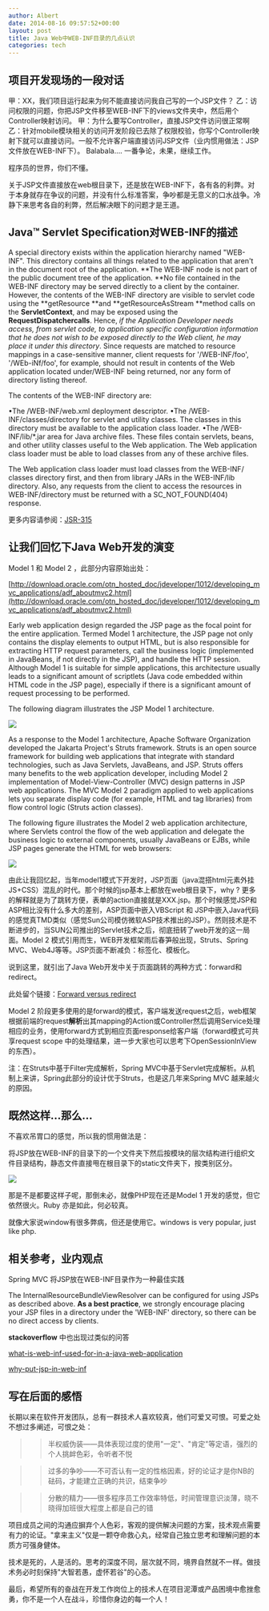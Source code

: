 ```yaml
---
author: Albert
date: 2014-08-16 09:57:52+00:00
layout: post
title: Java Web中WEB-INF目录的几点认识
categories: tech
---
```


## 项目开发现场的一段对话

甲：XX，我们项目运行起来为何不能直接访问我自己写的一个JSP文件？
乙：访问权限的问题，你把JSP文件移至WEB-INF下的views文件夹中，然后用个Controller映射访问。
甲：为什么要写Controller，直接JSP文件访问很正常啊
乙：针对mobile模块相关的访问开发阶段已去除了权限校验，你写个Controller映射下就可以直接访问。一般不允许客户端直接访问JSP文件（业内惯用做法：JSP文件放在WEB-INF下）。
Balabala…. 一番争论，未果，继续工作。

程序员的世界，你们不懂。

关于JSP文件直接放在web根目录下，还是放在WEB-INF下，各有各的利弊。对于本身就存在争议的问题，并没有什么标准答案，争吵都是无意义的口水战争。冷静下来思考各自的利弊，然后解决眼下的问题才是王道。

## Java™ Servlet Specification对WEB-INF的描述


A special directory exists within the application hierarchy named "WEB-INF". This directory contains all things related to the application that aren't in the document root of the application. **The WEB-INF node is not part of the public document tree of the application. **No file contained in the WEB-INF directory may be served directly to a client by the container. However, the contents of the WEB-INF directory are visible to servlet code using the **getResource **and **getResourceAsStream **method calls on the **ServletContext**, and may be exposed using the **RequestDispatchercalls**. Hence, _if the Application Developer needs access, from servlet code, to application specific configuration information that he does not wish to be exposed directly to the Web client, he may place it under this directory_. Since requests are matched to resource mappings in a case-sensitive manner, client requests for '/WEB-INF/foo', '/WEb-iNf/foo', for example, should not result in contents of the Web application located under/WEB-INF being returned, nor any form of directory listing thereof.


The contents of the WEB-INF directory are:

•The /WEB-INF/web.xml deployment descriptor.
•The /WEB-INF/classes/directory for servlet and utility classes. The classes in this directory must be available to the application class loader.
•The /WEB-INF/lib/*.jar area for Java archive files. These files contain servlets, beans, and other utility classes useful to the Web application. The Web application class loader must be able to load classes from any of these archive files.

The Web application class loader must load classes from the WEB-INF/ classes directory first, and then from library JARs in the WEB-INF/lib directory. Also, any requests from the client to access the resources in WEB-INF/directory must be returned with a SC_NOT_FOUND(404) response.

更多内容请参阅：[JSR-315](https://www.jcp.org/en/jsr/detail?id=315)


## 让我们回忆下Java Web开发的演变

Model 1 和 Model 2 ，此部分内容原始出处：

[http://download.oracle.com/otn_hosted_doc/jdeveloper/1012/developing_mvc_applications/adf_aboutmvc2.html](http://download.oracle.com/otn_hosted_doc/jdeveloper/1012/developing_mvc_applications/adf_aboutmvc2.html)

Early web application design regarded the JSP page as the focal point for the entire application. Termed Model 1 architecture, the JSP page not only contains the display elements to output HTML, but is also responsible for extracting HTTP request parameters, call the business logic (implemented in JavaBeans, if not directly in the JSP), and handle the HTTP session. Although Model 1 is suitable for simple applications, this architecture usually leads to a significant amount of scriptlets (Java code embedded within HTML code in the JSP page), especially if there is a significant amount of request processing to be performed.

The following diagram illustrates the JSP Model 1 architecture.

![](http://www.jfxgraph.com/wp-content/uploads/2014/08/081614_1656_JavaWebWEBI1.gif)


As a response to the Model 1 architecture, Apache Software Organization developed the Jakarta Project's Struts framework. Struts is an open source framework for building web applications that integrate with standard technologies, such as Java Servlets, JavaBeans, and JSP. Struts offers many benefits to the web application developer, including Model 2 implementation of Model-View-Controller (MVC) design patterns in JSP web applications. The MVC Model 2 paradigm applied to web applications lets you separate display code (for example, HTML and tag libraries) from flow control logic (Struts action classes).

The following figure illustrates the Model 2 web application architecture, where Servlets control the flow of the web application and delegate the business logic to external components, usually JavaBeans or EJBs, while JSP pages generate the HTML for web browsers:

![](http://www.jfxgraph.com/wp-content/uploads/2014/08/081614_1656_JavaWebWEBI2.gif)

由此让我回忆起，当年model1模式下开发时，JSP页面（java混搭html元素外挂JS+CSS）混乱的时代。那个时候的jsp基本上都放在web根目录下，why ? 更多的解释就是为了跳转方便，表单的action直接就是XXX.jsp。那个时候感觉JSP和ASP相比没有什么多大的差别，ASP页面中嵌入VBScript 和 JSP中嵌入Java代码的感觉真TMD类似（感觉Sun公司模仿微软ASP技术推出的JSP）。然则技术是不断进步的，当SUN公司推出的Servlet技术之后，彻底扭转了web开发的这一局面。Model 2 模式引用而生，WEB开发框架雨后春笋般出现，Struts、Spring MVC、Web4J等等。JSP页面不断减负：标签化、模板化。

说到这里，就引出了Java Web开发中关于页面跳转的两种方式：forward和redirect。

此处留个链接：[Forward versus redirect](http://www.javapractices.com/topic/TopicAction.do?Id=181)

Model 2 阶段更多使用的是forward的模式，客户端发送request之后，web框架根据前端的request**解析**出其mapping的Action或Controller然后调用Service处理相应的业务，使用forward方式到相应页面response给客户端（forward模式可共享request scope 中的处理结果，进一步大家也可以思考下OpenSessionInView的东西）。

注：在Struts中基于Filter完成解析，Spring MVC中基于Servlet完成解析。从机制上来讲，Spring此部分的设计优于Struts，也是这几年来Spring MVC 越来越火的原因。


## 既然这样…那么…

不喜欢吊胃口的感觉，所以我的惯用做法是：

将JSP放在WEB-INF的目录下的一个文件夹下然后按模块的层次结构进行组织文件目录结构，静态文件直接甩在根目录下的static文件夹下，按类别区分。

![](http://www.jfxgraph.com/wp-content/uploads/2014/08/081614_1656_JavaWebWEBI3.png)

那是不是都要这样子呢，那倒未必，就像PHP现在还是Model 1 开发的感觉，但它依然很火。Ruby 亦是如此，何必较真。

就像大家说window有很多弊病，但还是使用它。windows is very popular, just like php.

## 相关参考，业内观点

Spring MVC 将JSP放在WEB-INF目录作为一种最佳实践

The InternalResourceBundleViewResolver can be configured for using JSPs as described above. **As a best practice**, we strongly encourage placing your JSP files in a directory under the 'WEB-INF' directory, so there can be no direct access by clients.

**stackoverflow** 中也出现过类似的问答

[what-is-web-inf-used-for-in-a-java-web-application](http://stackoverflow.com/questions/19786142/what-is-web-inf-used-for-in-a-java-web-application)


[why-put-jsp-in-web-inf](http://stackoverflow.com/questions/6825907/why-put-jsp-in-web-inf)


## 写在后面的感悟

长期以来在软件开发团队，总有一群技术人喜欢较真，他们可爱又可恨。可爱之处不想过多阐述，可恨之处：

>>半权威伪装——具体表现过度的使用"一定"、"肯定"等定语，强烈的个人挑衅色彩，令听者不悦

>>过多的争吵——不可否认有一定的性格因素，好的论证才是你NB的砝码，才能建立正确的共识，结束争吵

>>分散的精力——很多程序员工作效率特低，时间管理意识淡薄，晓不晓得加班很大程度上都是自己的错

项目成员之间的沟通应摒弃个人色彩，客观的提供解决问题的方案，技术观点需要有力的论证。"拿来主义"仅是一颗夺命救心丸，经常自己独立思考和理解问题的本质方可强身健体。

技术是死的，人是活的。思考的深度不同，层次就不同，境界自然就不一样。做技术务必时刻保持"大智若愚，虚怀若谷"的心态。

最后，希望所有的奋战在开发工作岗位上的技术人在项目泥潭或产品困境中愈挫愈勇，你不是一个人在战斗，珍惜你身边的每一个人！
